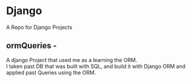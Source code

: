 # Django
A Repo for Django Projects

## ormQueries - 
 A django Project that used me as a learning the ORM.  
 I taken past DB that was built with SQL, and build it with Django ORM and applied past Queries using the ORM.
 
